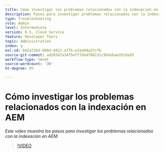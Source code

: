 ```yaml
---
title: Cómo investigar los problemas relacionados con la indexación en AEM
description: Pasos para investigar problemas relacionados con la indexación
type: Troubleshooting
role: Admin
level: Intermediate
version: 6.5, Cloud Service
feature: Developer Tools
topic: Administration
index: y
exl-id: 042a216d-980d-4912-a77b-e2ee04a27cfb
source-git-commit: ad203d7a34f5eff7de4768131c9b4ebae261da93
workflow-type: tm+mt
source-wordcount: '36'
ht-degree: 0%

---
```


# Cómo investigar los problemas relacionados con la indexación en AEM

*Este vídeo muestra los pasos para investigar los problemas relacionados con la indexación en AEM.*

>[!VIDEO](https://video.tv.adobe.com/v/335465?quality=9&learn=on)

